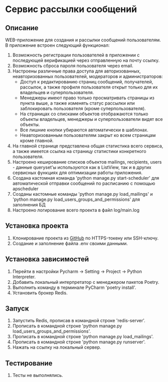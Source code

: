 # Сервис рассылки сообщений

## Описание
WEB-приложение для создания и рассылки сообщений пользователям. В приложение встроен следующий функционал:
1. Возможность регистрации пользователей в приложении с последующей верификацией через отправленную на почту ссылку. 
2. Возможность сброса пароля пользователя через email.
3. Настроены различные права доступа для авторизованных, неавторизованных пользователей, модераторов и администраторов:
   * Доступ к редактированию страниц сообщений, получателей, рассылок, а также профиля пользователя открыт только для их владельцев и суперпользователя. 
   * Менеджеры имеют право только просматривать страницы из пункта выше, а также изменять статус рассылки или заблокировать пользователя (кроме суперпользователя). 
   * На страницах со списками объектов отображаются только объекты владельцев, менеджеры и суперпользователи видят все объекты. 
   * Все лишние кнопки убираются автоматически в шаблонах. 
   * Неавторизованным пользователям закрыт ко всем страницам кроме главной.
4. На главной странице представлена общая статистика всего сервиса, а также имеется ссылка на страницу статистики конкретного пользователя. 
5. Настроено кеширование списков объектов mailings, recipients, users - данные queryset'ы используются как в ListView, так и в других сервисных функциях для оптимизации работы приложения. 
6. Создана кастомная команда 'python manage.py start-scheduler' для автоматической отправки сообщений по расписанию c помощью apscheduler 
7. Созданы кастомные команды 'python manage.py load_mailings' и 'python manage.py load_users_groups_and_permissions' для заполнения БД 
8. Настроено логирование всего проекта в файл log/main.log

## Установка проекта
1. Клонирование проекта из [GitHub](https://github.com/yolarus/Message-sending-service) по HTTPS-токену или SSH-ключу.
2. Создание и заполнение файла .env своими данными.

## Установка зависимостей
1. Перейти в настройки Pycharm -> Setting -> Project -> Python Interpreter.
2. Добавить локальный интерпретатор с менеджером пакетов Poetry.
3. Выполнить команду в терминале PyCharm 'poetry install'.
4. Установить брокер Redis.

## Запуск
1. Запустить Redis, прописав в командной строке 'redis-server'. 
2. Прописать в командной строке 'python manage.py load_users_groups_and_permissions'. 
3. Прописать в командной строке 'python manage.py load_mailings'. 
4. Прописать в командной строке 'python manage.py runserver'. 
5. Нажать на ссылку на локальный сервер.

## Тестирование
1. Тесты не выполнялись.
